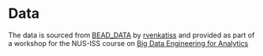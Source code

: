 # Data
The data is sourced from [BEAD_DATA](https://github.com/rvenkatiss/BEAD_DATA) by [rvenkatiss](https://github.com/rvenkatiss) and provided as part of a workshop for the NUS-ISS course on [Big Data Engineering for Analytics](https://www.iss.nus.edu.sg/executive-education/course/detail/big-data-engineering-for--analytics)